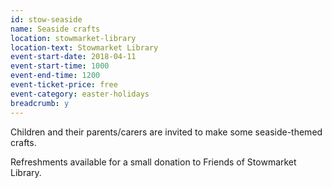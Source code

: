 ```yaml
---
id: stow-seaside
name: Seaside crafts
location: stowmarket-library
location-text: Stowmarket Library
event-start-date: 2018-04-11
event-start-time: 1000
event-end-time: 1200
event-ticket-price: free
event-category: easter-holidays
breadcrumb: y
---
```


Children and their parents/carers are invited to make some seaside-themed crafts.

Refreshments available for a small donation to Friends of Stowmarket Library.
